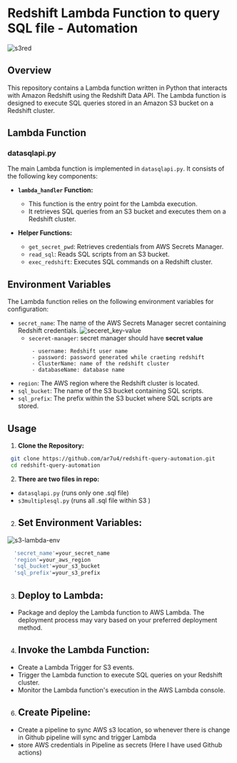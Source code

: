# Redshift Lambda Function to query SQL file - Automation
![s3red](https://github.com/ar7u4/redshift-query-automation/assets/109585047/1b6e854f-fb46-433d-b744-84a689e1dbe2)

## Overview

This repository contains a Lambda function written in Python that interacts with Amazon Redshift using the Redshift Data API. The Lambda function is designed to execute SQL queries stored in an Amazon S3 bucket on a Redshift cluster.

## Lambda Function

### datasqlapi.py

The main Lambda function is implemented in `datasqlapi.py`. It consists of the following key components:

- **`lambda_handler` Function:**
  - This function is the entry point for the Lambda execution.
  - It retrieves SQL queries from an S3 bucket and executes them on a Redshift cluster.

- **Helper Functions:**
  - `get_secret_pwd`: Retrieves credentials from AWS Secrets Manager.
  - `read_sql`: Reads SQL scripts from an S3 bucket.
  - `exec_redshift`: Executes SQL commands on a Redshift cluster.


## Environment Variables

The Lambda function relies on the following environment variables for configuration:

- `secret_name`: The name of the AWS Secrets Manager secret containing Redshift credentials.
 ![seceret_key-value](https://github.com/ar7u4/redshift-query-automation/assets/109585047/cb08236e-b4e4-42cb-8fc2-a4fc51e9d2c7)
    - `seceret-manager`: secret manager should have **secret value** 
       ```
        - username: Redshift user name
        - password: password generated while craeting redshift
        - ClusterName: name of the redshift cluster
        - databaseName: database name
      ```
- `region`: The AWS region where the Redshift cluster is located.
- `sql_bucket`: The name of the S3 bucket containing SQL scripts.
- `sql_prefix`: The prefix within the S3 bucket where SQL scripts are stored.

## Usage

1. **Clone the Repository:**
```bash
 git clone https://github.com/ar7u4/redshift-query-automation.git
 cd redshift-query-automation
```
   
2. **There are two files in repo:**
- `datasqlapi.py` (runs only one .sql file)
- `s3multiplesql.py` (runs all .sql file within S3 )

2. ## Set Environment Variables:
![s3-lambda-env](https://github.com/ar7u4/redshift-query-automation/assets/109585047/a963a6a2-2a3f-46f4-a5ee-a750fb3e75fa)
```bash   
  'secret_name'=your_secret_name  
  'region'=your_aws_region
  'sql_bucket'=your_s3_bucket
  'sql_prefix'=your_s3_prefix
```

3.  ## Deploy to Lambda:
- Package and deploy the Lambda function to AWS Lambda. The deployment process may vary based on your preferred deployment method.

4.  ## Invoke the Lambda Function:
- Create a Lambda Trigger for S3 events.
- Trigger the Lambda function to execute SQL queries on your Redshift cluster.
- Monitor the Lambda function's execution in the AWS Lambda console.

6. ## Create Pipeline: 
- Create a pipeline to sync AWS s3 location, so whenever there is change in Github pipeline will sync and trigger Lambda
- store AWS credentials in Pipeline as secrets (Here I have used Github actions)
